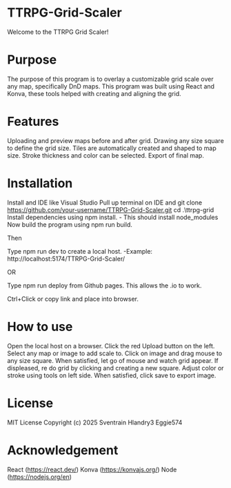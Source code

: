 # TTRPG-Grid-Scaler 
Welcome to the TTRPG Grid Scaler!

# Purpose 
The purpose of this program is to overlay a customizable grid scale over any map, specifically DnD maps. This program was built using React and Konva, these tools helped with creating and aligning the grid.

# Features
Uploading and preview maps before and after grid.
Drawing any size square to define the grid size. 
Tiles are automatically created and shaped to map size. 
Stroke thickness and color can be selected. 
Export of final map. 


# Installation
Install and IDE like Visual Studio
Pull up terminal on IDE and git clone https://github.com/your-username/TTRPG-Grid-Scaler.git
cd .\ttrpg-grid\
Install dependencies using npm install. 
    - This should install node_modules 
Now build the program using npm run build. 

Then 

Type npm run dev to create a local host. 
    -Example: http://localhost:5174/TTRPG-Grid-Scaler/

OR

Type npm run deploy from Github pages. This allows the .io to work. 

Ctrl+Click or copy link and place into browser. 

# How to use
Open the local host on a browser. 
Click the red Upload button on the left. 
Select any map or image to add scale to.
Click on image and drag mouse to any size square. 
When satisfied, let go of mouse and watch grid appear. 
If displeased, re do grid by clicking and creating a new square. 
Adjust color or stroke using tools on left side. 
When satisfied, click save to export image. 

# License
MIT License Copyright (c) 2025 Sventrain Hlandry3 Eggie574

# Acknowledgement 
React (https://react.dev/)
Konva (https://konvajs.org/)
Node (https://nodejs.org/en)
